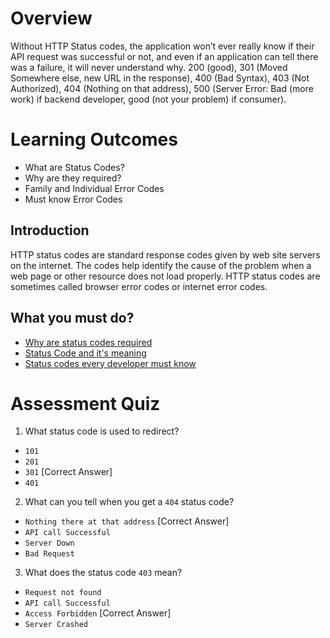 # Overview
Without HTTP Status codes, the application won’t ever really know if their API request was successful or not, and even if an application can tell there was a failure, it will never understand why. 200 (good), 301 (Moved Somewhere else, new URL in the response), 400 (Bad Syntax), 403 (Not Authorized), 404 (Nothing on that address), 500 (Server Error: Bad (more work) if backend developer, good (not your problem) if consumer).

# Learning Outcomes
- What are Status Codes?
- Why are they required?
- Family and Individual Error Codes
- Must know Error Codes

## Introduction
HTTP status codes are standard response codes given by web site servers on the internet. The codes help identify the cause of the problem when a web page or other resource does not load properly. HTTP status codes are sometimes called browser error codes or internet error codes.

## What you must do?
- [Why are status codes required](https://dzone.com/articles/http-status-codes-are-an-essential-part-of-api-des)
- [Status Code and it's meaning](https://www.clickminded.com/http-status-codes/)
- [Status codes every developer must know](https://www.ionos.com/digitalguide/hosting/technical-matters/the-most-important-http-status-codes-at-a-glance/)

# Assessment Quiz
1. What status code is used to redirect?
- `101`
- `201`
- `301` [Correct Answer]
- `401`

2. What can you tell when you get a `404` status code?
- `Nothing there at that address` [Correct Answer]
- `API call Successful`
- `Server Down`
- `Bad Request`

3. What does the status code `403` mean?
- `Request not found`
- `API call Successful`
- `Access Forbidden` [Correct Answer]
- `Server Crashed`
